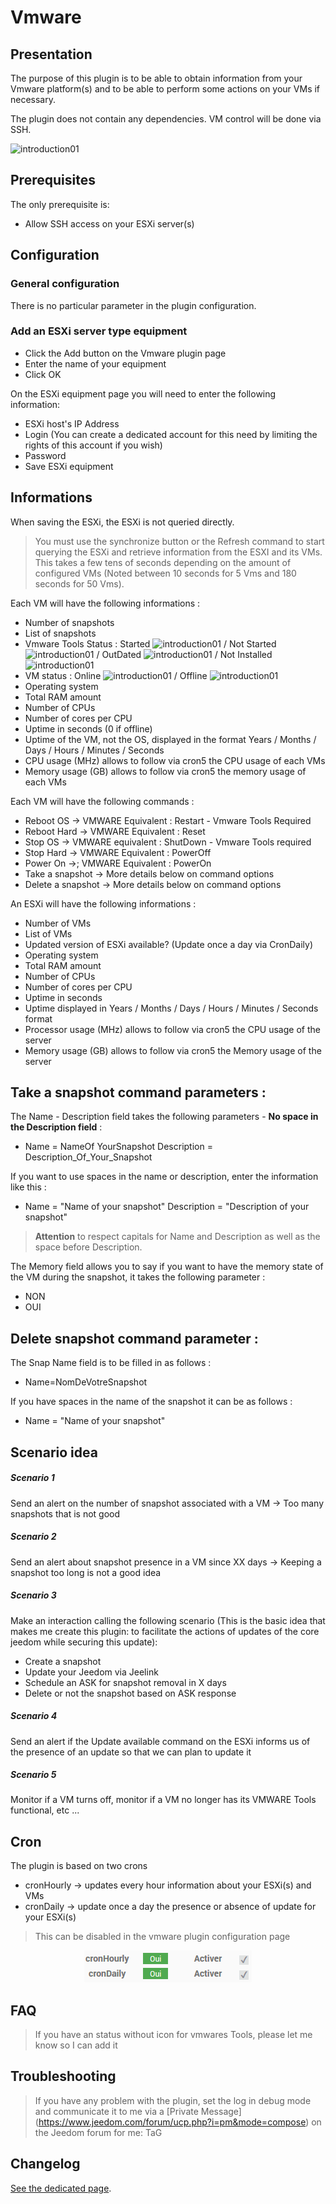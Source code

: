 # Vmware

## Presentation

The purpose of this plugin is to be able to obtain information from your Vmware platform(s) and to be able to perform some actions on your VMs if necessary.

The plugin does not contain any dependencies. VM control will be done via SSH.

![introduction01](../../images/vmware/vmware_icon.png)


## Prerequisites

The only prerequisite is:
* Allow SSH access on your ESXi server(s)


## Configuration

### General configuration

There is no particular parameter in the plugin configuration.

### Add an ESXi server type equipment

* Click the Add button on the Vmware plugin page
* Enter the name of your equipment
* Click OK

On the ESXi equipment page you will need to enter the following information:

* ESXi host's IP Address
* Login (You can create a dedicated account for this need by limiting the rights of this account if you wish)
* Password
* Save ESXi equipment


## Informations

When saving the ESXi, the ESXi is not queried directly.

> You must use the synchronize button or the Refresh command to start querying the ESXi and retrieve information from the ESXI and its VMs. This takes a few tens of seconds depending on the amount of configured VMs (Noted between 10 seconds for 5 Vms and 180 seconds for 50 Vms).

Each VM will have the following informations :
* Number of snapshots
* List of snapshots
* Vmware Tools Status : Started ![introduction01](../../images/vmware/coche_verte.png) / Not Started ![introduction01](../../images/vmware/coche_orange.png) / OutDated ![introduction01](../../images/vmware/roue_crantee_orange.png) / Not Installed ![introduction01](../../images/vmware/croix_rouge.png)
* VM status : Online ![introduction01](../../images/vmware/coche_verte.png) / Offline ![introduction01](../../images/vmware/croix_rouge.png)
* Operating system
* Total RAM amount
* Number of CPUs
* Number of cores per CPU
* Uptime in seconds (0 if offline)
* Uptime of the VM, not the OS, displayed in the format Years / Months / Days / Hours / Minutes / Seconds
* CPU usage (MHz) allows to follow via cron5 the CPU usage of each VMs
* Memory usage (GB) allows to follow via cron5 the memory usage of each VMs


Each VM will have the following commands :
* Reboot OS -> VMWARE Equivalent : Restart - Vmware Tools Required
* Reboot Hard -> VMWARE Equivalent : Reset
* Stop OS -> VMWARE equivalent : ShutDown - Vmware Tools required
* Stop Hard -> VMWARE Equivalent : PowerOff
* Power On ->; VMWARE Equivalent : PowerOn
* Take a snapshot -> More details below on command options
* Delete a snapshot -> More details below on command options

An ESXi will have the following informations :
* Number of VMs
* List of VMs
* Updated version of ESXi available? (Update once a day via CronDaily)
* Operating system
* Total RAM amount
* Number of CPUs
* Number of cores per CPU
* Uptime in seconds
* Uptime displayed in Years / Months / Days / Hours / Minutes / Seconds format
* Processor usage (MHz) allows to follow via cron5 the CPU usage of the server
* Memory usage (GB) allows to follow via cron5 the Memory usage of the server


## Take a snapshot command parameters :

The Name - Description field takes the following parameters - **No space in the Description field** :
* Name = NameOf YourSnapshot Description = Description_Of_Your_Snapshot


If you want to use spaces in the name or description, enter the information like this :
* Name = "Name of your snapshot" Description = "Description of your snapshot"

> **Attention** to respect capitals for Name and Description as well as the space before Description.


The Memory field allows you to say if you want to have the memory state of the VM during the snapshot, it takes the following parameter :
* NON
* OUI

## Delete snapshot command parameter :
The Snap Name field is to be filled in as follows :
* Name=NomDeVotreSnapshot

If you have spaces in the name of the snapshot it can be as follows :
* Name = "Name of your snapshot"

## Scenario idea

##### Scenario 1
Send an alert on the number of snapshot associated with a VM -> Too many snapshots that is not good

##### Scenario 2
Send an alert about snapshot presence in a VM since XX days -> Keeping a snapshot too long is not a good idea

##### Scenario 3
Make an interaction calling the following scenario (This is the basic idea that makes me create this plugin: to facilitate the actions of updates of the core jeedom while securing this update):
* Create a snapshot
* Update your Jeedom via Jeelink
* Schedule an ASK for snapshot removal in X days
* Delete or not the snapshot based on ASK response

##### Scenario 4
Send an alert if the Update available command on the ESXi informs us of the presence of an update so that we can plan to update it

##### Scenario 5
Monitor if a VM turns off, monitor if a VM no longer has its VMWARE Tools functional, etc ...

## Cron

The plugin is based on two crons
* cronHourly -> updates every hour information about your ESXi(s) and VMs
* cronDaily -> update once a day the presence or absence of update for your ESXi(s)

> This can be disabled in the vmware plugin configuration page
 <p align="center">
 <img src="https://github.com/TaGGoU91/jeedom_docs/blob/master/images/vmware/cron_plugin.png?raw=true" alt="List of Crons"/>
</p>


## FAQ

> If you have an status without icon for vmwares Tools, please let me know so I can add it


## Troubleshooting

> If you have any problem with the plugin, set the log in debug mode and communicate it to me via a [Private Message] (https://www.jeedom.com/forum/ucp.php?i=pm&mode=compose) on the Jeedom forum for me: TaG


## Changelog

[See the dedicated page](changelog.md).
